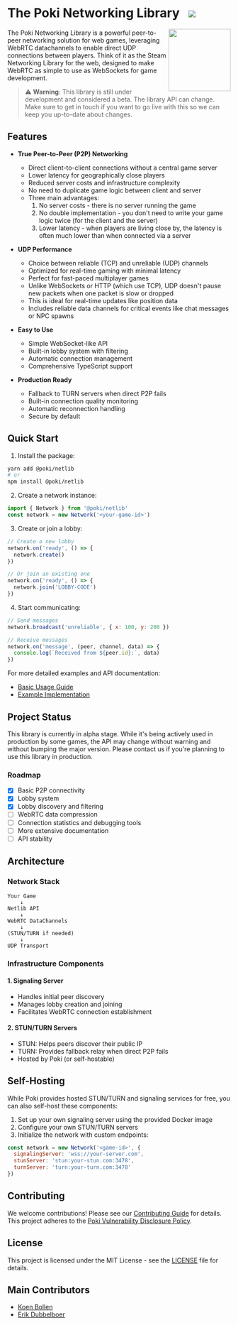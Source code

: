 # The Poki Networking Library &nbsp;&nbsp;[<img src="https://img.shields.io/npm/v/@poki/netlib?color=lightgray">](https://www.npmjs.com/package/@poki/netlib)

<img align="right" src="https://raw.githubusercontent.com/poki/netlib/main/.github/logo.png" width=140>
The Poki Networking Library is a powerful peer-to-peer networking solution for web games, leveraging WebRTC datachannels to enable direct UDP connections between players. Think of it as the Steam Networking Library for the web, designed to make WebRTC as simple to use as WebSockets for game development.

<p></p>

> ⚠️ **Warning**: This library is still under development and considered a beta. The library API can change. Make sure to get in touch if you want to go live with this so we can keep you up-to-date about changes.

## Features

- **True Peer-to-Peer (P2P) Networking**
  - Direct client-to-client connections without a central game server
  - Lower latency for geographically close players
  - Reduced server costs and infrastructure complexity
  - No need to duplicate game logic between client and server
  - Three main advantages:
    1. No server costs - there is no server running the game
    2. No double implementation - you don't need to write your game logic twice (for the client and the server)
    3. Lower latency - when players are living close by, the latency is often much lower than when connected via a server

- **UDP Performance**
  - Choice between reliable (TCP) and unreliable (UDP) channels
  - Optimized for real-time gaming with minimal latency
  - Perfect for fast-paced multiplayer games
  - Unlike WebSockets or HTTP (which use TCP), UDP doesn't pause new packets when one packet is slow or dropped
  - This is ideal for real-time updates like position data
  - Includes reliable data channels for critical events like chat messages or NPC spawns

- **Easy to Use**
  - Simple WebSocket-like API
  - Built-in lobby system with filtering
  - Automatic connection management
  - Comprehensive TypeScript support

- **Production Ready**
  - Fallback to TURN servers when direct P2P fails
  - Built-in connection quality monitoring
  - Automatic reconnection handling
  - Secure by default

## Quick Start

1. Install the package:
```sh
yarn add @poki/netlib
# or
npm install @poki/netlib
```

2. Create a network instance:
```js
import { Network } from '@poki/netlib'
const network = new Network('<your-game-id>')
```

3. Create or join a lobby:
```js
// Create a new lobby
network.on('ready', () => {
  network.create()
})

// Or join an existing one
network.on('ready', () => {
  network.join('LOBBY-CODE')
})
```

4. Start communicating:
```js
// Send messages
network.broadcast('unreliable', { x: 100, y: 200 })

// Receive messages
network.on('message', (peer, channel, data) => {
  console.log(`Received from ${peer.id}:`, data)
})
```

For more detailed examples and API documentation:
- [Basic Usage Guide](./docs/basic-usage.md)
- [Example Implementation](./example/)

## Project Status

This library is currently in alpha stage. While it's being actively used in production by some games, the API may change without warning and without bumping the major version. Please contact us if you're planning to use this library in production.

### Roadmap
- [x] Basic P2P connectivity
- [x] Lobby system
- [x] Lobby discovery and filtering
- [ ] WebRTC data compression
- [ ] Connection statistics and debugging tools
- [ ] More extensive documentation
- [ ] API stability

## Architecture

### Network Stack
```
Your Game
    ↓
Netlib API
    ↓
WebRTC DataChannels
    ↓
(STUN/TURN if needed)
    ↓
UDP Transport
```

### Infrastructure Components

#### 1. Signaling Server
- Handles initial peer discovery
- Manages lobby creation and joining
- Facilitates WebRTC connection establishment

#### 2. STUN/TURN Servers
- STUN: Helps peers discover their public IP
- TURN: Provides fallback relay when direct P2P fails
- Hosted by Poki (or self-hostable)

## Self-Hosting

While Poki provides hosted STUN/TURN and signaling services for free, you can also self-host these components:

1. Set up your own signaling server using the provided Docker image
2. Configure your own STUN/TURN servers
3. Initialize the network with custom endpoints:
```js
const network = new Network('<game-id>', {
  signalingServer: 'wss://your-server.com',
  stunServer: 'stun:your-stun.com:3478',
  turnServer: 'turn:your-turn.com:3478'
})
```

## Contributing

We welcome contributions! Please see our [Contributing Guide](./.github/CONTRIBUTING.md) for details. This project adheres to the [Poki Vulnerability Disclosure Policy](https://poki.com/en/c/vulnerability-disclosure-policy).

## License

This project is licensed under the MIT License - see the [LICENSE](LICENSE) file for details.

## Main Contributors

- [Koen Bollen](https://github.com/koenbollen)
- [Erik Dubbelboer](https://github.com/erikdubbelboer)

